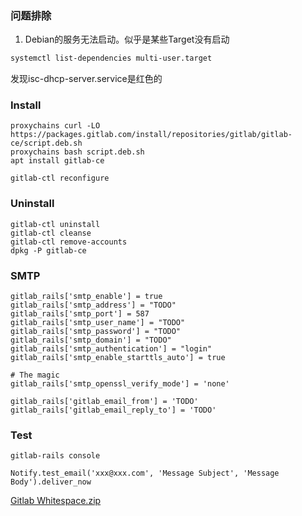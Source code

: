 ### 问题排除
1. Debian的服务无法启动。似乎是某些Target没有启动
```bash
systemctl list-dependencies multi-user.target
```
发现isc-dhcp-server.service是红色的

### Install
```
proxychains curl -LO https://packages.gitlab.com/install/repositories/gitlab/gitlab-ce/script.deb.sh
proxychains bash script.deb.sh
apt install gitlab-ce

gitlab-ctl reconfigure
```

### Uninstall
```
gitlab-ctl uninstall
gitlab-ctl cleanse
gitlab-ctl remove-accounts
dpkg -P gitlab-ce
```

### SMTP
```
gitlab_rails['smtp_enable'] = true
gitlab_rails['smtp_address'] = "TODO"
gitlab_rails['smtp_port'] = 587
gitlab_rails['smtp_user_name'] = "TODO"
gitlab_rails['smtp_password'] = "TODO"
gitlab_rails['smtp_domain'] = "TODO"
gitlab_rails['smtp_authentication'] = "login"
gitlab_rails['smtp_enable_starttls_auto'] = true

# The magic
gitlab_rails['smtp_openssl_verify_mode'] = 'none'

gitlab_rails['gitlab_email_from'] = 'TODO'
gitlab_rails['gitlab_email_reply_to'] = 'TODO'
```


### Test

```
gitlab-rails console

Notify.test_email('xxx@xxx.com', 'Message Subject', 'Message Body').deliver_now
```

[Gitlab Whitespace.zip](https://github.com/sanbrother/sanbrother.github.io/files/6362479/Gitlab.Whitespace.zip)
